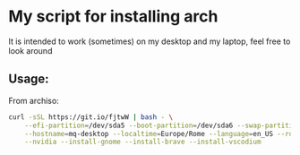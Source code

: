 # My script for installing arch

It is intended to work (sometimes) on my desktop and my laptop, feel free to look around

## Usage:

From archiso:

```sh
curl -sSL https://git.io/fjtwW | bash - \
    --efi-partition=/dev/sda5 --boot-partition=/dev/sda6 --swap-partition=/dev/sda7 --root-partition=/dev/sda8 \
    --hostname=mq-desktop --localtime=Europe/Rome --language=en_US --root-password=password --user-name=manuel \
	--nvidia --install-gnome --install-brave --install-vscodium
```
